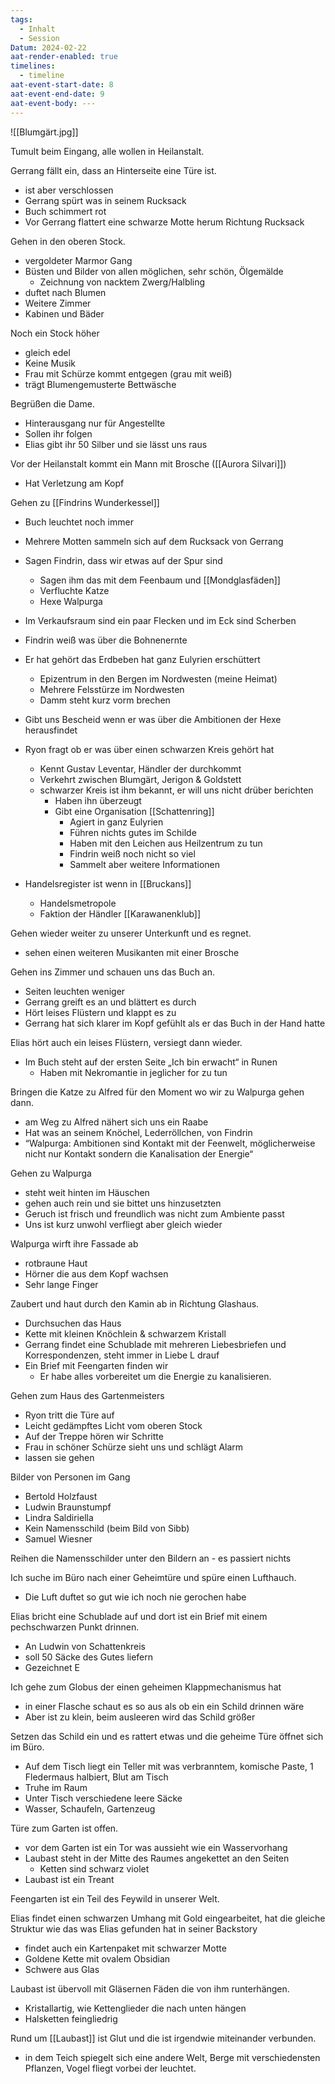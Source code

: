 ```yaml
---
tags:
  - Inhalt
  - Session
Datum: 2024-02-22
aat-render-enabled: true
timelines:
  - timeline
aat-event-start-date: 8
aat-event-end-date: 9
aat-event-body: ---
---
```


![[Blumgärt.jpg]]

Tumult beim Eingang, alle wollen in Heilanstalt.

Gerrang fällt ein, dass an Hinterseite eine Türe ist.
- ist aber verschlossen
- Gerrang spürt was in seinem Rucksack
- Buch schimmert rot
- Vor Gerrang flattert eine schwarze Motte herum Richtung Rucksack

Gehen in den oberen Stock.
- vergoldeter Marmor Gang
- Büsten und Bilder von allen möglichen, sehr schön, Ölgemälde
	- Zeichnung von nacktem Zwerg/Halbling
- duftet nach Blumen
- Weitere Zimmer
- Kabinen und Bäder

Noch ein Stock höher
- gleich edel
- Keine Musik
- Frau mit Schürze kommt entgegen (grau mit weiß)
- trägt Blumengemusterte Bettwäsche

Begrüßen die Dame.
- Hinterausgang nur für Angestellte
- Sollen ihr folgen
- Elias gibt ihr 50 Silber und sie lässt uns raus

Vor der Heilanstalt kommt ein Mann mit Brosche ([[Aurora Silvari]])
- Hat Verletzung am Kopf

Gehen zu [[Findrins Wunderkessel]]
- Buch leuchtet noch immer
- Mehrere Motten sammeln sich auf dem Rucksack von Gerrang
- Sagen Findrin, dass wir etwas auf der Spur sind
	- Sagen ihm das mit dem Feenbaum und [[Mondglasfäden]]
	- Verfluchte Katze
	- Hexe Walpurga
- Im Verkaufsraum sind ein paar Flecken und im Eck sind Scherben
- Findrin weiß was über die Bohnenernte

- Er hat gehört das Erdbeben hat ganz Eulyrien erschüttert
	- Epizentrum in den Bergen im Nordwesten (meine Heimat)
	- Mehrere Felsstürze im Nordwesten
	- Damm steht kurz vorm brechen
- Gibt uns Bescheid wenn er was über die Ambitionen der Hexe herausfindet
- Ryon fragt ob er was über einen schwarzen Kreis gehört hat
	- Kennt Gustav Leventar, Händler der durchkommt
	- Verkehrt zwischen Blumgärt, Jerigon & Goldstett
	- schwarzer Kreis ist ihm bekannt, er will uns nicht drüber berichten
		- Haben ihn überzeugt
		- Gibt eine Organisation [[Schattenring]] 
			- Agiert in ganz Eulyrien
			- Führen nichts gutes im Schilde
			- Haben mit den Leichen aus Heilzentrum zu tun
			- Findrin weiß noch nicht so viel
			- Sammelt aber weitere Informationen
	
- Handelsregister ist wenn in [[Bruckans]]
	- Handelsmetropole
	- Faktion der Händler [[Karawanenklub]]

Gehen wieder weiter zu unserer Unterkunft und es regnet.
- sehen einen weiteren Musikanten mit einer Brosche

Gehen ins Zimmer und schauen uns das Buch an.
- Seiten leuchten weniger
- Gerrang greift es an und blättert es durch
- Hört leises Flüstern und klappt es zu
- Gerrang hat sich klarer im Kopf gefühlt als er das Buch in der Hand hatte

 Elias hört auch ein leises Flüstern, versiegt dann wieder.
 - Im Buch steht auf der ersten Seite „Ich bin erwacht“ in Runen
	 - Haben mit Nekromantie in jeglicher for zu tun

Bringen die Katze zu Alfred für den Moment wo wir zu Walpurga gehen dann. 
- am Weg zu Alfred nähert sich uns ein Raabe
- Hat was an seinem Knöchel, Lederröllchen, von Findrin
- “Walpurga: Ambitionen sind Kontakt mit der Feenwelt, möglicherweise nicht nur Kontakt sondern die Kanalisation der Energie“

Gehen zu Walpurga
- steht weit hinten im Häuschen
- gehen auch rein und sie bittet uns hinzusetzten
- Geruch ist frisch und freundlich was nicht zum Ambiente passt
- Uns ist kurz unwohl verfliegt aber gleich wieder

Walpurga wirft ihre Fassade ab
- rotbraune Haut
- Hörner die aus dem Kopf wachsen
- Sehr lange Finger

Zaubert und haut durch den Kamin ab in Richtung Glashaus.
- Durchsuchen das Haus
- Kette mit kleinen Knöchlein & schwarzem Kristall
- Gerrang findet eine Schublade mit mehreren Liebesbriefen und Korrespondenzen, steht immer in Liebe L drauf
- Ein Brief mit Feengarten finden wir
	- Er habe alles vorbereitet um die Energie zu kanalisieren.

Gehen zum Haus des Gartenmeisters
- Ryon tritt die Türe auf
- Leicht gedämpftes Licht vom oberen Stock
- Auf der Treppe hören wir Schritte
- Frau in schöner Schürze sieht uns und schlägt Alarm
- lassen sie gehen

Bilder von Personen im Gang
- Bertold Holzfaust
- Ludwin Braunstumpf
- Lindra Saldiriella
- Kein Namensschild (beim Bild von Sibb)
- Samuel Wiesner

Reihen die Namensschilder unter den Bildern an - es passiert nichts

Ich suche im Büro nach einer Geheimtüre und spüre einen Lufthauch.
- Die Luft duftet so gut wie ich noch nie gerochen habe

Elias bricht eine Schublade auf und dort ist ein Brief mit einem pechschwarzen Punkt drinnen.
- An Ludwin von Schattenkreis
- soll 50 Säcke des Gutes liefern
- Gezeichnet E

Ich gehe zum Globus der einen geheimen Klappmechanismus hat
- in einer Flasche schaut es so aus als ob ein ein Schild drinnen wäre
- Aber ist zu klein, beim ausleeren wird das Schild größer

Setzen das Schild ein und es rattert etwas und die geheime Türe öffnet sich im Büro.
- Auf dem Tisch liegt ein Teller mit was verbranntem, komische Paste, 1 Fledermaus halbiert, Blut am Tisch
- Truhe im Raum
- Unter Tisch verschiedene leere Säcke
- Wasser, Schaufeln, Gartenzeug

Türe zum Garten ist offen.
- vor dem Garten ist ein Tor was aussieht wie ein Wasservorhang
- Laubast steht in der Mitte des Raumes angekettet an den Seiten
	- Ketten sind schwarz violet
- Laubast ist ein Treant

Feengarten ist ein Teil des Feywild in unserer Welt.

Elias findet einen schwarzen Umhang mit Gold eingearbeitet, hat die gleiche Struktur wie das was Elias gefunden hat in seiner Backstory
- findet auch ein Kartenpaket mit schwarzer Motte
- Goldene Kette mit ovalem Obsidian
- Schwere aus Glas

Laubast ist übervoll mit Gläsernen Fäden die von ihm runterhängen.
- Kristallartig, wie Kettenglieder die nach unten hängen
- Halsketten feingliedrig

Rund um [[Laubast]] ist Glut und die ist irgendwie miteinander verbunden.
- in dem Teich spiegelt sich eine andere Welt, Berge mit verschiedensten Pflanzen, Vogel fliegt vorbei der leuchtet.
















